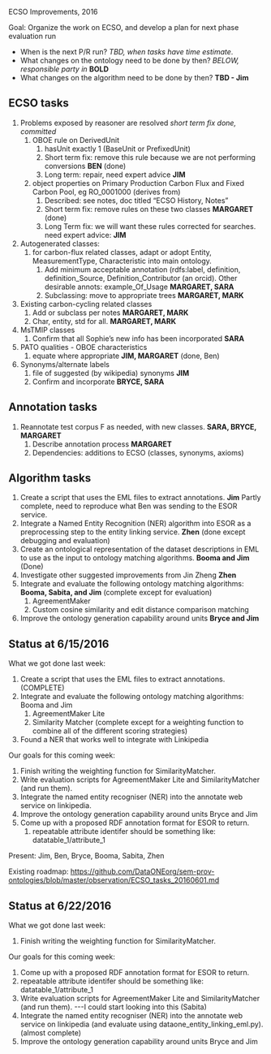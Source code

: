 


ECSO Improvements, 2016

Goal:  Organize the work on ECSO, and develop a plan for next phase
   evaluation run 
 - When is the next P/R run?  *TBD, when tasks have time estimate*.
 - What changes on the ontology need to be done by then? *BELOW, responsible party in*  **BOLD** 
 - What changes on the algorithm need to be done by then? **TBD - **Jim****

ECSO tasks
--------------

1. Problems exposed by reasoner are resolved *short term fix done, committed*
	1. OBOE rule on DerivedUnit 
		1. hasUnit exactly 1 (BaseUnit or PrefixedUnit) 
		2.	Short term fix: remove this rule because we are not performing conversions **BEN** (done)
		3. Long term: repair, need expert advice **JIM**
	2. object properties on Primary Production Carbon Flux and Fixed Carbon Pool, eg RO_0001000 (derives from) 
		1. Described: see notes, doc titled “ECSO History, Notes”
		2. Short term fix: remove rules on these two classes **MARGARET** (done)
		3. Long Term fix: we will want these rules corrected for searches. need expert advice: **JIM**
2. Autogenerated classes: 
	1. for carbon-flux related classes, adapt or adopt Entity, MeasurementType, Characteristic into main ontology. 
		1. Add minimum acceptable annotation (rdfs:label, definition, definition_Source, Definition_Contributor (an orcid). Other desirable annots: example_Of_Usage **MARGARET, SARA**
		2. Subclassing: move to appropriate trees **MARGARET, MARK**
3. Existing carbon-cycling related classes
	1. Add or subclass per notes **MARGARET, MARK**
	2. Char, entity, std for all. **MARGARET, MARK**
4. MsTMIP classes
	1. Confirm that all Sophie’s new info has been incorporated **SARA**
5. PATO qualities - OBOE characteristics
	1. equate where appropriate **JIM, MARGARET** (done, Ben)
6. Synonyms/alternate labels
	1. file of suggested (by wikipedia) synonyms **JIM**
	2. Confirm and incorporate **BRYCE, SARA**
	


Annotation tasks
--------------
1. Reannotate test corpus F as needed, with new classes. **SARA, BRYCE, MARGARET**
	1. Describe annotation process **MARGARET** 
	2. Dependencies: additions to ECSO (classes, synonyms, axioms)
	

Algorithm tasks
---------------
1. Create a script that uses the EML files to extract annotations. **Jim** Partly complete, need to reproduce what Ben was sending to the ESOR service.
2. Integrate a Named Entity Recognition (NER) algorithm into ESOR as a preprocessing step to the entity linking service. **Zhen** (done except debugging and evaluation) 
3. Create an ontological representation of the dataset descriptions in EML to use as the input to ontology matching algorithms. **Booma and Jim** (Done)
4. Investigate other suggested improvements from Jin Zheng **Zhen**
5. Integrate and evaluate the following ontology matching algorithms: **Booma, Sabita, and Jim** (complete except for evaluation)
	1. AgreementMaker
	2. Custom cosine similarity and edit distance comparison matching
6. Improve the ontology generation capability around units **Bryce and Jim**

Status at 6/15/2016
----------------
What we got done last week:

1. Create a script that uses the EML files to extract annotations. (COMPLETE)
2. Integrate and evaluate the following ontology matching algorithms: Booma and Jim
	1. AgreementMaker Lite
	2. Similarity Matcher (complete except for a weighting function to combine all of the different scoring strategies)
3. Found a NER that works well to integrate with Linkipedia

Our goals for this coming week:

1. Finish writing the weighting function for SimilarityMatcher.
2. Write evaluation scripts for AgreementMaker Lite and SimilarityMatcher (and run them).
3. Integrate the named entity recogniser (NER) into the annotate web service on linkipedia.
4. Improve the ontology generation capability around units Bryce and Jim
5. Come up with a proposed RDF annotation format for ESOR to return. 
	1. repeatable attribute identifer should be something like: datatable_1/attribute_1

Present: Jim, Ben, Bryce, Booma, Sabita, Zhen

Existing roadmap: https://github.com/DataONEorg/sem-prov-ontologies/blob/master/observation/ECSO_tasks_20160601.md

Status at 6/22/2016
----------------


What we got done last week:

1. Finish writing the weighting function for SimilarityMatcher.

Our goals for this coming week:

1. Come up with a proposed RDF annotation format for ESOR to return. 
  1. repeatable attribute identifer should be something like: datatable_1/attribute_1
2. Write evaluation scripts for AgreementMaker Lite and SimilarityMatcher (and run them). ---I could start looking into this (Sabita)
3. Integrate the named entity recogniser (NER) into the annotate web service on linkipedia (and evaluate using dataone_entity_linking_eml.py). (almost complete)
4. Improve the ontology generation capability around units Bryce and Jim
